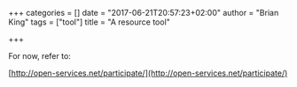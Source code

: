 +++
categories = []
date = "2017-06-21T20:57:23+02:00"
author = "Brian King"
tags = ["tool"]
title = "A resource tool"

+++

For now, refer to:

[http://open-services.net/participate/](http://open-services.net/participate/)

